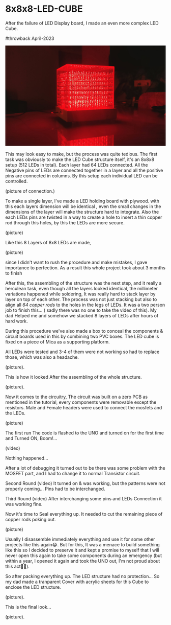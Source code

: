 # 8x8x8-LED-CUBE
 After the failure of LED Display board, I made an even more complex LED Cube.

#throwback
April-2023

![image alt](https://github.com/Anandhu-Sudha/8x8x8-LED-CUBE/blob/04f7b4797f768a1bcd3fb71a5b9799adf722df24/pictures/IMG20230527215619%20copy.jpg)

This may look easy to make, but the process was quite tedious. The first task was obviously to make the LED Cube structure itself, it's an 8x8x8 setup (512 LEDs in total). Each layer had 64 LEDs connected. 
All the Negative pins of LEDs are connected together in a layer and all the positive pins are connected in columns. By this setup each individual LED can be controlled.

(picture of connection.)

To make a single layer, I've made a LED holding board with plywood. with this each layers dimension will be identical , even the small changes in the dimensions of the layer will make the structure hard to integrate.
Also the each LEDs pins are twisted in a way to create a hole to insert a thin copper rod through this holes, by this the LEDs are more secure.

(picture)

Like this 8 Layers of 8x8 LEDs are made, 

(picture)

since I didn't want to rush the procedure and make mistakes, I gave importance to perfection. As a result this whole project took about 3 months to finish

After this, the assembling of the structure was the next step, and it really a herculean task, even though all the layers looked identical, the millimeter variations happened while soldering, 
It was really hard to stack layer by layer on top of each other. The process was not just stacking but also to align all *64 copper rods* to the holes in the legs of LEDs. It was a two person job to finish this... ( sadly there was no one to take the video of this). My dad Helped me and somehow we stacked 8 layers of LEDs after hours of hard work.

During this procedure we've also made a box to conceal the components & circuit boards used in this by combining two PVC boxes. The LED cube is fixed on a piece of Mica as a supporting platform.

All LEDs were tested and 3-4 of them were not working so had to replace those, which was also a headache.

(picture).

This is how it looked After the assembling of the whole structure.

(picture).

Now it comes to the circuitry, The circuit was built on a zero PCB as mentioned in the tutorial, every components were removable except the resistors. Male and Female headers were used to connect the mosfets and the LEDs.

(picture)

The first run 
The code is flashed to the UNO and turned on for the first time and Turned ON, Boom!... 

(video)

Nothing happened...

After a lot of debugging it turned out to be there was some problem with the MOSFET part, and I had to change it to normal Transistor circuit.

Second Round
(video)
It turned on & was working, but the patterns were not properly coming...
Pins had to be interchanged.

Third Round 
(video)
After interchanging some pins and LEDs Connection it was working fine.

Now it's time to Seal everything up. It needed to cut the remaining piece of copper rods poking out.

(picture)

Usually I disassemble immediately everything and use it for some other projects like this again😂. But for this, It was a menace to build something like this so I decided to preserve it and kept a promise to myself that I will never open this again to take some components during an emergency (but within a year, I opened it again and took the UNO out, I'm not proud about this act😶‍🌫️).  

So after packing everything up. The LED structure had no protection... So my dad made a tranparent Cover with acrylic sheets for this Cube to enclose the LED structure. 

(picture).

This is the final look...

(picture).
